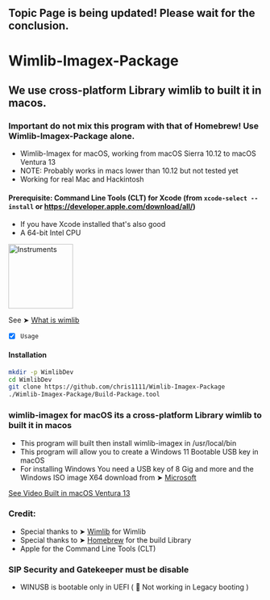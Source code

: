 ## Topic Page is being updated! Please wait for the conclusion.

# Wimlib-Imagex-Package
## We use cross-platform Library wimlib to built it in macos.
### Important do not mix this program with that of Homebrew! Use Wimlib-Imagex-Package alone.

- Wimlib-Imagex for macOS, working from macOS Sierra 10.12 to macOS Ventura 13 
- NOTE: Probably works in macs lower than 10.12 but not tested yet
- Working for real Mac and Hackintosh

#### Prerequisite: Command Line Tools (CLT) for Xcode (from `xcode-select --install` or https://developer.apple.com/download/all/)
- If you have Xcode installed that's also good
- A 64-bit Intel CPU


<img width="128" alt="Instruments" src="https://user-images.githubusercontent.com/6248794/210024502-622f67b8-4318-40c2-9748-43ab72e6eea7.png">

See ➤ [What is wimlib](https://github.com/chris1111/Wimlib-Imagex-Package/blob/main/README)

- [x] `Usage`

#### Installation
```bash
mkdir -p WimlibDev
cd WimlibDev
git clone https://github.com/chris1111/Wimlib-Imagex-Package
./Wimlib-Imagex-Package/Build-Package.tool
```

### wimlib-imagex for macOS its a cross-platform Library wimlib to built it in macos
- This program will built then install wimlib-imagex in /usr/local/bin
- This program will allow you to create a Windows 11 Bootable USB key in macOS
- For installing Windows You need a USB key of 8 Gig and more and the Windows ISO image X64 download from ➤ [Microsoft](https://www.microsoft.com/en-us/software-download/windows11)

[See Video Built in macOS Ventura 13](https://github.com/chris1111/Wimlib-Imagex-Package/blob/main/Video%20Page.md)

### Credit: 
- Special thanks to ➤ [Wimlib](https://wimlib.net/) for Wimlib
- Special thanks to ➤ [Homebrew](https://github.com/homebrew) for the build Library
- Apple for the Command Line Tools (CLT)

### SIP Security and Gatekeeper must be disable
- WINUSB is bootable only in UEFI ( 🚫  Not working in Legacy booting )

